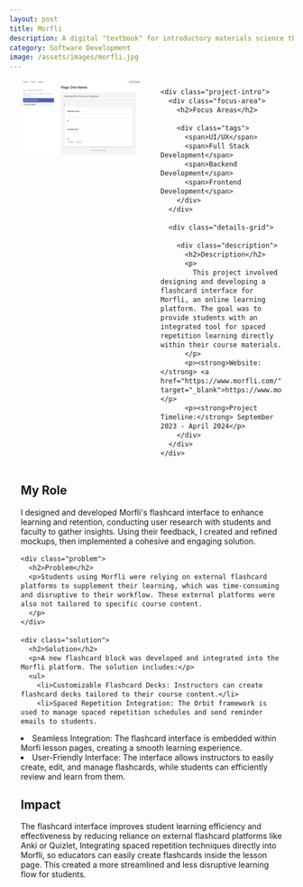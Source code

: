 ```yaml
---
layout: post
title: Morfli
description: A digital "textbook" for introductory materials science that uses computational models to explore materials phenomena.
category: Software Development
image: /assets/images/morfli.jpg
---
```


<div class="project-content">
  <div class="project-header">
    <div class="project-image">
      <img src="/assets/images/morfli.png" alt="Morfli">
    </div>

    <div class="project-intro">
      <div class="focus-area">
        <h2>Focus Areas</h2>

        <div class="tags">
          <span>UI/UX</span>
          <span>Full Stack Development</span>
          <span>Backend Development</span>
          <span>Frontend Development</span>
        </div>
      </div>

      <div class="details-grid">

        <div class="description">
          <h2>Description</h2>
          <p>
            This project involved designing and developing a flashcard interface for Morfli, an online learning platform. The goal was to provide students with an integrated tool for spaced repetition learning directly within their course materials.
          </p>
          <p><strong>Website:</strong> <a href="https://www.morfli.com/" target="_blank">https://www.morfli.com/</a></p>
          <p><strong>Project Timeline:</strong> September 2023 - April 2024</p>
        </div>        
      </div>
    </div>
  </div>

  <div class="project-body">
      <div class="my-role">
        <h2>My Role</h2>
          <p>I designed and developed Morfli's flashcard interface to enhance learning and retention, conducting user research with students and faculty to gather insights. Using their feedback, I created and refined mockups, then implemented a cohesive and engaging solution. 
          </p>
        </div>

    <div class="problem">
      <h2>Problem</h2>
      <p>Students using Morfli were relying on external flashcard platforms to supplement their learning, which was time-consuming and disruptive to their workflow. These external platforms were also not tailored to specific course content.
      </p>
    </div>

    <div class="solution">
      <h2>Solution</h2>
      <p>A new flashcard block was developed and integrated into the Morfli platform. The solution includes:</p>
      <ul>
        <li>Customizable Flashcard Decks: Instructors can create flashcard decks tailored to their course content.</li>
        <li>Spaced Repetition Integration: The Orbit framework is used to manage spaced repetition schedules and send reminder emails to students.
</li>
        <li>Seamless Integration: The flashcard interface is embedded within Morfi lesson pages, creating a smooth learning experience.
</li>
        <li>User-Friendly Interface: The interface allows instructors to easily create, edit, and manage flashcards, while students can efficiently review and learn from them.
</li>
      </ul>
    </div>
    <div class="impact">
          <h2>Impact</h2>
          <p>The flashcard interface improves student learning efficiency and effectiveness by reducing reliance on external flashcard platforms like Anki or Quizlet, Integrating spaced repetition techniques directly into Morfli, so educators can easily create flashcards inside the lesson page.  This created a more streamlined and less disruptive learning flow for students.
          </p>
        </div>
  </div>
</div>

<style>
  .project-content {
    margin: 0 auto;
    padding: 0 20px;
  }

  .project-header {
    display: grid;
    grid-template-columns: 1fr;
    gap: 2rem;
    margin-bottom: 2rem;
  }

  .project-image img {
    width: 100%;
    border-radius: 10px;
    margin-bottom: 1rem;
  }

  .project-intro {
    display: flex;
    flex-direction: column;
    gap: 1.5rem;
  }

  .tags {
    display: flex;
    flex-wrap: wrap;
    gap: 8px;
  }

  .tags span {
    background-color: #f0f0f0;
    padding: 4px 8px;
    border-radius: 5px;
    font-size: 0.9rem;
  }

  .details-grid {
    grid-template-columns: 1fr;
    gap: 1.5rem;
  }

  .details-grid > div {
    margin-bottom: 1.5rem;
  }

  @media (min-width: 768px) {
    .project-header {
      grid-template-columns: 1fr 1fr;
      align-items: start;
    }

    .details-grid {
      grid-template-columns: 1fr 1fr;
    }
  }
</style>
